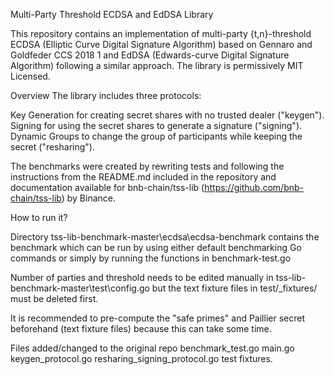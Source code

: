 Multi-Party Threshold ECDSA and EdDSA Library

This repository contains an implementation of multi-party {t,n}-threshold ECDSA (Elliptic Curve Digital Signature Algorithm) based on Gennaro and Goldfeder CCS 2018 1 and EdDSA (Edwards-curve Digital Signature Algorithm) following a similar approach. The library is permissively MIT Licensed.

Overview
The library includes three protocols:

Key Generation for creating secret shares with no trusted dealer ("keygen").
Signing for using the secret shares to generate a signature ("signing").
Dynamic Groups to change the group of participants while keeping the secret ("resharing").

The benchmarks were created by rewriting tests and following the instructions from the README.md included in the repository and documentation available for bnb-chain/tss-lib (https://github.com/bnb-chain/tss-lib) by Binance.

How to run it?

Directory tss-lib-benchmark-master\ecdsa\ecdsa-benchmark contains the benchmark which can be run by using either default benchmarking Go commands or simply by running the functions in benchmark-test.go

Number of parties and threshold needs to be edited manually in tss-lib-benchmark-master\test\config.go but the text fixture files in test/_fixtures/ must be deleted first.

It is recommended to pre-compute the "safe primes" and Paillier secret beforehand (text fixture files) because this can take some time.

Files added/changed to the original repo
benchmark_test.go
main.go
keygen_protocol.go
resharing_signing_protocol.go
test fixtures.
